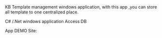 KB Template management windows application, with this app ,you can store all template to one centralized place.

C# /.Net windows application
Access DB 

App DEMO Site:

